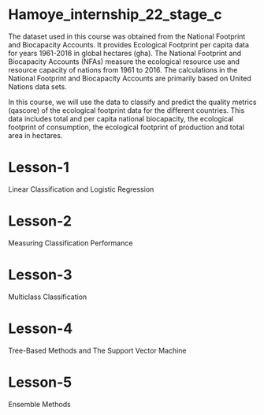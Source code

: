 # Hamoye_internship_22_stage_c

The dataset used in this course was obtained from the National Footprint and Biocapacity Accounts. It provides Ecological Footprint per capita data for years 1961-2016 in global hectares (gha). The National Footprint and Biocapacity Accounts (NFAs) measure the ecological resource use and resource capacity of nations from 1961 to 2016. The calculations in the National Footprint and Biocapacity Accounts are primarily based on United Nations data sets.

In this course, we will use the data to classify and predict the quality metrics (qascore) of the ecological footprint data for the different countries. This data includes total and per capita national biocapacity, the ecological footprint of consumption, the ecological footprint of production and total area in hectares.


# Lesson-1
Linear Classification and Logistic Regression

# Lesson-2
Measuring Classification Performance

# Lesson-3
Multiclass Classification

# Lesson-4
Tree-Based Methods and The Support Vector Machine

# Lesson-5
Ensemble Methods
